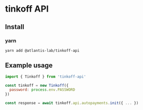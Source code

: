 # tinkoff API

## Install

### yarn

```shell
yarn add @atlantis-lab/tinkoff-api
```

## Example usage

```js
import { Tinkoff } from 'tinkoff-api'

const tinkoff = new Tinkoff({
  password: process.env.PASSWORD
})

const response = await tinkoff.api.autopayments.init({ ... })
```
